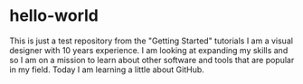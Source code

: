 # hello-world
This is just a test repository from the "Getting Started" tutorials
I am a visual designer with 10 years experience. I am looking at expanding my skills and so I am on a mission to learn about other software and tools that are popular in my field. Today I am learning a little about GitHub.
